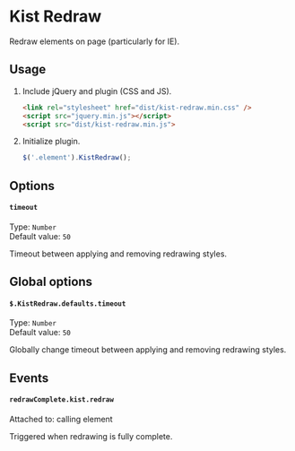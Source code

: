 # Kist Redraw

Redraw elements on page (particularly for IE).

## Usage

1. Include jQuery and plugin (CSS and JS).

    ```html
    <link rel="stylesheet" href="dist/kist-redraw.min.css" />
    <script src="jquery.min.js"></script>
    <script src="dist/kist-redraw.min.js">
    ```

2. Initialize plugin.

    ```javascript
    $('.element').KistRedraw();
    ```

## Options

#### `timeout`

Type: `Number`  
Default value: `50`

Timeout between applying and removing redrawing styles.

## Global options

#### `$.KistRedraw.defaults.timeout`

Type: `Number`  
Default value: `50`

Globally change timeout between applying and removing redrawing styles.

## Events

#### `redrawComplete.kist.redraw`

Attached to: calling element

Triggered when redrawing is fully complete.
